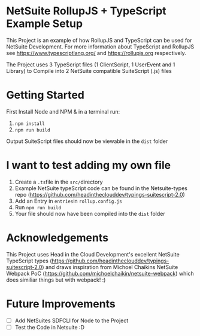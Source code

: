 # NetSuite RollupJS + TypeScript Example Setup
This Project is an example of how RollupJS and TypeScript can be used for NetSuite Development. 
For more information about TypeScript and RollupJS see https://www.typescriptlang.org/ and https://rollupjs.org respectively. 

The Project uses 3 TypeScript files (1 ClientScript, 1 UserEvent and 1 Library) to Compile into 2 NetSuite compatible SuiteScript (.js) files

# Getting Started
First Install Node and NPM & in a terminal run: 
  1. ```npm install```
  2. ```npm run build```

Output SuiteScript files should now be viewable in the ```dist``` folder

# I want to test adding my own file
1. Create a ```.ts```file in the ```src/```directory
2. Example NetSuite typeScript code can be found in the Netsuite-types repo (https://github.com/headintheclouddev/typings-suitescript-2.0)
3. Add an Entry in ```entries```in ```rollup.config.js```
4. Run ```npm run build```
5. Your file should now have been compiled into the ```dist``` folder

# Acknowledgements
This Project uses Head in the Cloud Development's excellent NetSuite TypeScript types (https://github.com/headintheclouddev/typings-suitescript-2.0)
and draws inspiration from Michoel Chaikins NetSuite Webpack PoC (https://github.com/michoelchaikin/netsuite-webpack) which does similiar things but with webpack! :)

# Future Improvements
- [ ] Add NetSuites SDFCLI for Node to the Project
- [ ] Test the Code in Netsuite :D
